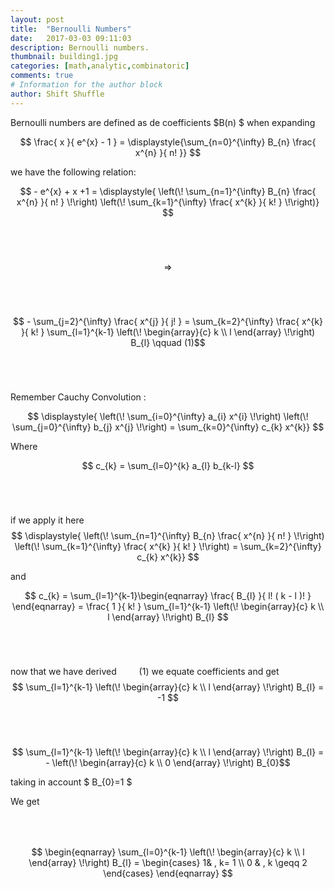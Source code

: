 ```yaml
---
layout: post
title:  "Bernoulli Numbers"
date:   2017-03-03 09:11:03
description: Bernoulli numbers.
thumbnail: building1.jpg
categories: [math,analytic,combinatoric]
comments: true
# Information for the author block
author: Shift Shuffle
---
```


Bernoulli numbers are defined as de coefficients  $B(n) $ when expanding

$$   \frac{ x }{  e^{x} - 1 } = \displaystyle{\sum_{n=0}^{\infty}  B_{n} \frac{  x^{n}  }{ n! }}  $$

we have the following relation:

$$ - e^{x} + x +1 =  \displaystyle{  \left(\! \sum_{n=1}^{\infty} B_{n} \frac{  x^{n}  }{ n! }    \!\right)   \left(\!  \sum_{k=1}^{\infty}  \frac{  x^{k}  }{ k! }   \!\right)}   $$



$$   \ \    $$
$$   \ \    $$

$$ \Longrightarrow   $$

$$   \ \    $$
$$   \ \    $$


$$ -   \sum_{j=2}^{\infty}  \frac{  x^{j}  }{ j! }  =  \sum_{k=2}^{\infty}  \frac{  x^{k} }{ k! }  \sum_{l=1}^{k-1}  \left(\!  \begin{array}{c}  k \\  l  \end{array}  \!\right)  B_{l} \qquad (1)$$






$$   \ \    $$
$$   \ \    $$

Remember Cauchy Convolution :

$$   \displaystyle{  \left(\! \sum_{i=0}^{\infty} a_{i}  x^{i}     \!\right)   \left(\! \sum_{j=0}^{\infty}  b_{j}  x^{j}    \!\right) =  \sum_{k=0}^{\infty} c_{k}  x^{k}}  $$


Where

$$   c_{k} = \sum_{l=0}^{k} a_{l}  b_{k-l}   $$

$$   \ \    $$
$$   \ \    $$


if we apply it here  $$  \displaystyle{  \left(\! \sum_{n=1}^{\infty} B_{n} \frac{  x^{n} }{ n! }    \!\right)   \left(\!  \sum_{k=1}^{\infty}  \frac{  x^{k}  }{ k! }   \!\right) = \sum_{k=2}^{\infty} c_{k}  x^{k}} $$

and


$$   c_{k} = \sum_{l=1}^{k-1}\begin{eqnarray} \frac{ B_{l} }{ l! ( k - l )! } \end{eqnarray}  =  \frac{  1  }{ k! }  \sum_{l=1}^{k-1}  \left(\! \begin{array}{c} k \\ l  \end{array} \!\right)  B_{l} $$

$$   \ \    $$
$$   \ \    $$

now that we have derived $\qquad (1)$  we equate coefficients and get
$$  \sum_{l=1}^{k-1}  \left(\!  \begin{array}{c}  k \\  l  \end{array}  \!\right)  B_{l} = -1  $$

$$   \ \    $$
$$   \ \    $$

$$  \sum_{l=1}^{k-1}  \left(\!  \begin{array}{c}    k \\ l  \end{array}  \!\right)  B_{l} = - \left(\!  \begin{array}{c}  k \\  0  \end{array}  \!\right) B_{0}$$

taking in account $ B_{0}=1    $

We get
$$   \ \    $$
$$   \ \    $$

$$   \begin{eqnarray} \sum_{l=0}^{k-1}  \left(\!  \begin{array}{c}  k \\  l  \end{array}   \!\right)  B_{l} = \begin{cases} 1& ,  k= 1  \\ 0 & ,  k \geqq 2 \end{cases} \end{eqnarray} $$
